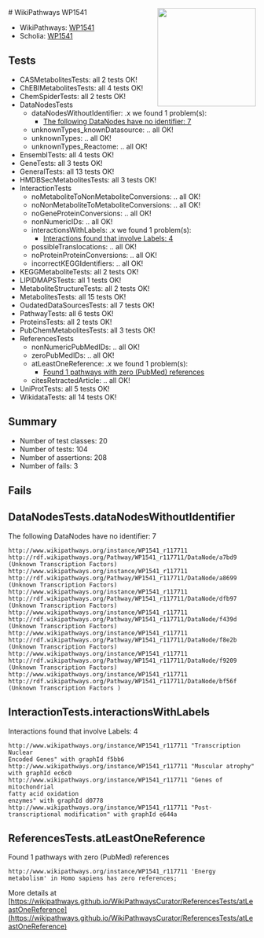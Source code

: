 <img style="float: right; width: 200px" src="https://upload.wikimedia.org/wikipedia/commons/thumb/8/83/Wplogo_with_text_500.png/640px-Wplogo_with_text_500.png" />
# WikiPathways WP1541

* WikiPathways: [WP1541](https://new.wikipathways.org/pathways/WP1541)
* Scholia: [WP1541](https://scholia.toolforge.org/wikipathways/WP1541)
## Tests
* CASMetabolitesTests: all 2 tests OK!
* ChEBIMetabolitesTests: all 4 tests OK!
* ChemSpiderTests: all 2 tests OK!
* DataNodesTests
    * dataNodesWithoutIdentifier: .x we found 1 problem(s):
        * [The following DataNodes have no identifier: 7](#d2d32fa6)
    * unknownTypes_knownDatasource: .. all OK!
    * unknownTypes: .. all OK!
    * unknownTypes_Reactome: .. all OK!
* EnsemblTests: all 4 tests OK!
* GeneTests: all 3 tests OK!
* GeneralTests: all 13 tests OK!
* HMDBSecMetabolitesTests: all 3 tests OK!
* InteractionTests
    * noMetaboliteToNonMetaboliteConversions: .. all OK!
    * noNonMetaboliteToMetaboliteConversions: .. all OK!
    * noGeneProteinConversions: .. all OK!
    * nonNumericIDs: .. all OK!
    * interactionsWithLabels: .x we found 1 problem(s):
        * [Interactions found that involve Labels: 4](#630d267b)
    * possibleTranslocations: .. all OK!
    * noProteinProteinConversions: .. all OK!
    * incorrectKEGGIdentifiers: .. all OK!
* KEGGMetaboliteTests: all 2 tests OK!
* LIPIDMAPSTests: all 1 tests OK!
* MetaboliteStructureTests: all 2 tests OK!
* MetabolitesTests: all 15 tests OK!
* OudatedDataSourcesTests: all 7 tests OK!
* PathwayTests: all 6 tests OK!
* ProteinsTests: all 2 tests OK!
* PubChemMetabolitesTests: all 3 tests OK!
* ReferencesTests
    * nonNumericPubMedIDs: .. all OK!
    * zeroPubMedIDs: .. all OK!
    * atLeastOneReference: .x we found 1 problem(s):
        * [Found 1 pathways with zero (PubMed) references](#d0a459f0)
    * citesRetractedArticle: .. all OK!
* UniProtTests: all 5 tests OK!
* WikidataTests: all 14 tests OK!


## Summary

* Number of test classes: 20
* Number of tests: 104
* Number of assertions: 208
* Number of fails: 3

## Fails

<a name="d2d32fa6" />

## DataNodesTests.dataNodesWithoutIdentifier

The following DataNodes have no identifier: 7
```
http://www.wikipathways.org/instance/WP1541_r117711 http://rdf.wikipathways.org/Pathway/WP1541_r117711/DataNode/a7bd9 (Unknown Transcription Factors)
http://www.wikipathways.org/instance/WP1541_r117711 http://rdf.wikipathways.org/Pathway/WP1541_r117711/DataNode/a8699 (Unknown Transcription Factors)
http://www.wikipathways.org/instance/WP1541_r117711 http://rdf.wikipathways.org/Pathway/WP1541_r117711/DataNode/dfb97 (Unknown Transcription Factors)
http://www.wikipathways.org/instance/WP1541_r117711 http://rdf.wikipathways.org/Pathway/WP1541_r117711/DataNode/f439d (Unknown Transcription Factors)
http://www.wikipathways.org/instance/WP1541_r117711 http://rdf.wikipathways.org/Pathway/WP1541_r117711/DataNode/f8e2b (Unknown Transcription Factors)
http://www.wikipathways.org/instance/WP1541_r117711 http://rdf.wikipathways.org/Pathway/WP1541_r117711/DataNode/f9209 (Unknown Transcription Factors)
http://www.wikipathways.org/instance/WP1541_r117711 http://rdf.wikipathways.org/Pathway/WP1541_r117711/DataNode/bf56f (Unknown Transcription Factors )
```

<a name="630d267b" />

## InteractionTests.interactionsWithLabels

Interactions found that involve Labels: 4
```
http://www.wikipathways.org/instance/WP1541_r117711 "Transcription Nuclear 
Encoded Genes" with graphId f5bb6
http://www.wikipathways.org/instance/WP1541_r117711 "Muscular atrophy" with graphId ec6c0
http://www.wikipathways.org/instance/WP1541_r117711 "Genes of mitochondrial 
fatty acid oxidation
enzymes" with graphId d0778
http://www.wikipathways.org/instance/WP1541_r117711 "Post-transcriptional modification" with graphId e644a
```

<a name="d0a459f0" />

## ReferencesTests.atLeastOneReference

Found 1 pathways with zero (PubMed) references
```
http://www.wikipathways.org/instance/WP1541_r117711 'Energy metabolism' in Homo sapiens has zero references; 
```

More details at [https://wikipathways.github.io/WikiPathwaysCurator/ReferencesTests/atLeastOneReference](https://wikipathways.github.io/WikiPathwaysCurator/ReferencesTests/atLeastOneReference)

